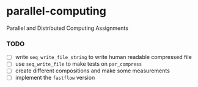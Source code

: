 # parallel-computing
Parallel and Distributed Computing Assignments

### TODO
- [ ] write `seq_write_file_string` to write human readable compressed file
- [ ] use `seq_write_file` to make tests on `par_compress`
- [ ] create different compositions and make some measurements
- [ ] implement the `fastflow` version